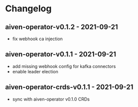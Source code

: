 # Changelog

## aiven-operator-v0.1.2 - 2021-09-21
* fix webhook ca injection

## aiven-operator-v0.1.1 - 2021-09-21
* add missing webhook config for kafka connectors
* enable leader election

## aiven-operator-crds-v0.1.1 - 2021-09-21
* sync with aiven-operator v0.1.0 CRDs
